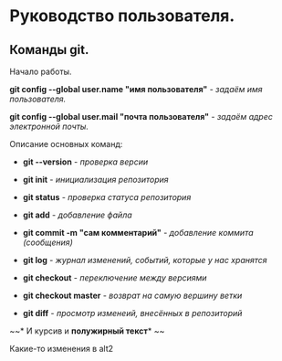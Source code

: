 # Руководство пользователя.
## Команды git.

Начало работы.

**git config --global user.name "имя пользователя"** - *задаём имя пользователя.*

**git config --global user.mail "почта пользователя"** - *задаём адрес электронной почты.*

Описание основных команд:

* __git --version__ - _проверка версии_

* __git init__ - _инициализация репозитория_

* __git status__ - _проверка статуса репозитория_

* __git add__ - _добавление файла_

* __git commit -m "сам комментарий"__ - _добавление коммита (сообщения)_

* __git log__ - _журнал изменений, событий, которые у нас хранятся_

* __git checkout__ - _переключение между версиями_

* __git checkout master__ - _возврат на самую вершину ветки_

* __git diff__ - _просмотр изменеий, внесённых в репозиторий_  

 ~~* И курсив и __полужирный текст__* ~~

 Какие-то изменения в alt2